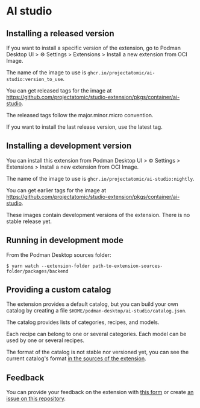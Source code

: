 # AI studio

## Installing a released version

If you want to install a specific version of the extension, go to Podman Desktop UI > ⚙ Settings > Extensions > Install a new extension from OCI Image.

The name of the image to use is `ghcr.io/projectatomic/ai-studio:version_to_use`.

You can get released tags for the image at https://github.com/projectatomic/studio-extension/pkgs/container/ai-studio.

The released tags follow the major.minor.micro convention.

If you want to install the last release version, use the latest tag.

## Installing a development version

You can install this extension from Podman Desktop UI > ⚙ Settings > Extensions > Install a new extension from OCI Image.

The name of the image to use is `ghcr.io/projectatomic/ai-studio:nightly`.

You can get earlier tags for the image at https://github.com/projectatomic/studio-extension/pkgs/container/ai-studio.

These images contain development versions of the extension. There is no stable release yet.

## Running in development mode

From the Podman Desktop sources folder:

```
$ yarn watch --extension-folder path-to-extension-sources-folder/packages/backend
```

## Providing a custom catalog

The extension provides a default catalog, but you can build your own catalog by creating a file `$HOME/podman-desktop/ai-studio/catalog.json`.
 
The catalog provides lists of categories, recipes, and models.

Each recipe can belong to one or several categories. Each model can be used by one or several recipes.

The format of the catalog is not stable nor versioned yet, you can see the current catalog's format [in the sources of the extension](https://github.com/projectatomic/studio-extension/blob/main/packages/backend/src/ai.json).

## Feedback

You can provide your feedback on the extension with [this form](https://forms.gle/tctQ4RtZSiMyQr3R8) or create [an issue on this repository](https://github.com/projectatomic/studio-extension/issues).

